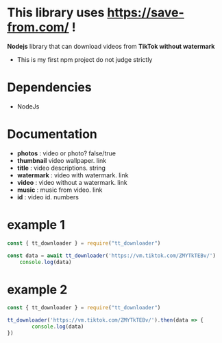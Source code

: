# This library uses https://save-from.com/ !

**Nodejs** library that can download videos from **TikTok without watermark**

- This is my first npm project do not judge strictly

# Dependencies
- NodeJs

# Documentation
- **photos** : video or photo? false/true
- **thumbnail** video wallpaper. link
- **title** : video descriptions. string
- **watermark** : video with watermark. link
- **video** : video without a watermark. link
- **music** : music from video. link
- **id** : video id. numbers

# example 1
```js
const { tt_downloader } = require("tt_downloader")

const data = await tt_downloader('https://vm.tiktok.com/ZMYTkTEBv/')
	console.log(data)
```
# example 2
```js
const { tt_downloader } = require("tt_downloader")

tt_downloader('https://vm.tiktok.com/ZMYTkTEBv/').then(data => {
		console.log(data)
})
```
